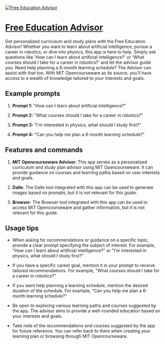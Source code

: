 [![Free Education Advisor](https://files.oaiusercontent.com/file-6vRknvfS58dxBxXA7BdspE8p?se=2123-10-18T11%3A54%3A13Z&sp=r&sv=2021-08-06&sr=b&rscc=max-age%3D31536000%2C%20immutable&rscd=attachment%3B%20filename%3D93782afc-1d10-4606-a757-d3731af12826.png&sig=kXovOLqrsfnSQTEkJCcpGwXoBE0WH3kWmtK28T5%2B/IM%3D)](https://chat.openai.com/g/g-iiiXaGnSd-free-education-advisor)

# [Free Education Advisor](https://chat.openai.com/g/g-iiiXaGnSd-free-education-advisor)

Get personalized curriculum and study plans with the Free Education Advisor! Whether you want to learn about artificial intelligence, pursue a career in robotics, or dive into physics, this app is here to help. Simply ask questions like 'How can I learn about artificial intelligence?' or 'What courses should I take for a career in robotics?' and let the advisor guide you. Need help planning a 6-month learning schedule? The Advisor can assist with that too. With MIT Opencourseware as its source, you'll have access to a wealth of knowledge tailored to your interests and goals.

## Example prompts

1. **Prompt 1:** "How can I learn about artificial intelligence?"

2. **Prompt 2:** "What courses should I take for a career in robotics?"

3. **Prompt 3:** "I'm interested in physics, what should I study first?"

4. **Prompt 4:** "Can you help me plan a 6-month learning schedule?"

## Features and commands

1. **MIT Opencourseware Advisor**: This app serves as a personalized curriculum and study plan advisor using MIT Opencourseware. It can provide guidance on courses and learning paths based on user interests and goals.

2. **Dalle**: The Dalle tool integrated with this app can be used to generate images based on prompts, but it is not relevant for this guide.

3. **Browser**: The Browser tool integrated with this app can be used to access MIT Opencourseware and gather information, but it is not relevant for this guide.

## Usage tips

- When asking for recommendations or guidance on a specific topic, provide a clear prompt specifying the subject of interest. For example, "How can I learn about artificial intelligence?" or "I'm interested in physics, what should I study first?"

- If you have a specific career goal, mention it in your prompt to receive tailored recommendations. For example, "What courses should I take for a career in robotics?"

- If you want help planning a learning schedule, mention the desired duration of the schedule. For example, "Can you help me plan a 6-month learning schedule?"

- Be open to exploring various learning paths and courses suggested by the app. The advisor aims to provide a well-rounded education based on your interests and goals.

- Take note of the recommendations and courses suggested by the app for future reference. You can refer back to them when creating your learning plan or browsing through MIT Opencourseware.